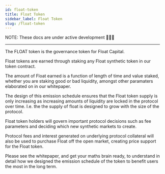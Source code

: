 ```yaml
---
id: float-token
title: Float Token
sidebar_label: Float Token
slug: /float-token
---
```


NOTE: These docs are under active development 👷‍♀️👷

---

The FLOAT token is the governance token for Float Capital.

Float tokens are earned through staking any Float synthetic token in our token contract.

The amount of Float earned is a function of length of time and value staked, whether you are staking good or bad liquidity, amongst other paramaters elaborated on in our whitepaper.

The design of this emission schedule ensures that the Float token supply is only increasing as increasing amounts of liquidity are locked in the protocol over time. I.e. the the supply of float is designed to grow with the size of the protocol.

Float token holders will govern important protocol decisions such as fee parameters and deciding which new synthetic markets to create.

Protocol fees and interest generated on underlying protocol collateral will also be used to purchase Float off the open market, creating price support for the Float token.

Please see the whitepaper, and get your maths brain ready, to understand in detail how we designed the emission schedule of the token to benefit users the most in the long term.
